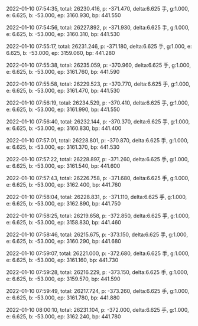 2022-01-10 07:54:35, total: 26230.416, p: -371.470, delta:6.625 手, g:1.000, e: 6.625, b: -53.000, ep: 3160.930, bp: 441.550

2022-01-10 07:54:56, total: 26227.892, p: -371.930, delta:6.625 手, g:1.000, e: 6.625, b: -53.000, ep: 3160.310, bp: 441.530

2022-01-10 07:55:17, total: 26231.246, p: -371.180, delta:6.625 手, g:1.000, e: 6.625, b: -53.000, ep: 3159.060, bp: 441.280

2022-01-10 07:55:38, total: 26235.059, p: -370.960, delta:6.625 手, g:1.000, e: 6.625, b: -53.000, ep: 3161.760, bp: 441.590

2022-01-10 07:55:58, total: 26229.523, p: -370.770, delta:6.625 手, g:1.000, e: 6.625, b: -53.000, ep: 3161.470, bp: 441.530

2022-01-10 07:56:19, total: 26234.529, p: -370.410, delta:6.625 手, g:1.000, e: 6.625, b: -53.000, ep: 3161.990, bp: 441.550

2022-01-10 07:56:40, total: 26232.144, p: -370.370, delta:6.625 手, g:1.000, e: 6.625, b: -53.000, ep: 3160.830, bp: 441.400

2022-01-10 07:57:01, total: 26228.801, p: -370.870, delta:6.625 手, g:1.000, e: 6.625, b: -53.000, ep: 3161.370, bp: 441.530

2022-01-10 07:57:22, total: 26228.897, p: -371.260, delta:6.625 手, g:1.000, e: 6.625, b: -53.000, ep: 3161.540, bp: 441.600

2022-01-10 07:57:43, total: 26226.758, p: -371.680, delta:6.625 手, g:1.000, e: 6.625, b: -53.000, ep: 3162.400, bp: 441.760

2022-01-10 07:58:04, total: 26228.831, p: -371.110, delta:6.625 手, g:1.000, e: 6.625, b: -53.000, ep: 3162.890, bp: 441.750

2022-01-10 07:58:25, total: 26219.658, p: -372.850, delta:6.625 手, g:1.000, e: 6.625, b: -53.000, ep: 3158.830, bp: 441.460

2022-01-10 07:58:46, total: 26215.675, p: -373.150, delta:6.625 手, g:1.000, e: 6.625, b: -53.000, ep: 3160.290, bp: 441.680

2022-01-10 07:59:07, total: 26221.000, p: -372.680, delta:6.625 手, g:1.000, e: 6.625, b: -53.000, ep: 3161.160, bp: 441.730

2022-01-10 07:59:28, total: 26216.229, p: -373.150, delta:6.625 手, g:1.000, e: 6.625, b: -53.000, ep: 3159.570, bp: 441.590

2022-01-10 07:59:49, total: 26217.724, p: -373.260, delta:6.625 手, g:1.000, e: 6.625, b: -53.000, ep: 3161.780, bp: 441.880

2022-01-10 08:00:10, total: 26231.104, p: -372.000, delta:6.625 手, g:1.000, e: 6.625, b: -53.000, ep: 3162.240, bp: 441.780